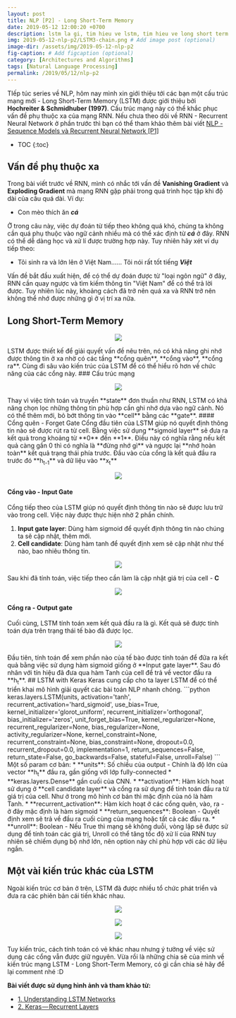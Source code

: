 ```yaml
---
layout: post
title: NLP [P2] - Long Short-Term Memory
date: 2019-05-12 12:00:20 +0700
description: lstm la gi, tim hieu ve lstm, tim hieu ve long short term memory, lstm
img: 2019-05-12-nlp-p2/LSTM3-chain.png # Add image post (optional)
image-dir: /assets/img/2019-05-12-nlp-p2
fig-caption: # Add figcaption (optional)
category: [Architectures and Algorithms]
tags: [Natural Language Processing]
permalink: /2019/05/12/nlp-p2
---
```

TIếp túc series về NLP, hôm nay mình xin giới thiệu tới các bạn một cấu trúc mạng mới - Long Short-Term Memory (LSTM) được giới thiệu bởi **Hochreiter & Schmidhuber (1997)**. Cấu trúc mạng này có thể khắc phục vấn đề phụ thuộc xa của mạng RNN. Nếu chưa theo dõi về RNN - Recurrent Neural Network ở phần trước thì bạn có thể tham khảo thêm bài viết [NLP - Sequence Models và Recurrent Neural Network [P1]]({{site.url}}/nlp-p1)

* TOC
{:toc}

## Vấn đề phụ thuộc xa

Trong bài viết trước về RNN, mình có nhắc tới vấn đề **Vanishing Gradient** và **Exploding Gradient** mà mạng RNN gặp phải trong quá trình học tập khi độ dài của câu quá dài. Ví dụ:
* Con mèo thích ăn ***cá***

Ở trong câu này, việc dự đoán từ tiếp theo không quá khó, chúng ta không cần quá phụ thuộc vào ngữ cảnh nhiều mà có thể xác định từ ***cá*** ở đây. RNN có thể dễ dàng học và xử lí được trường hợp này. Tuy nhiên hãy xét ví dụ tiếp theo:
* Tôi sinh ra và lớn lên ở Việt Nam...... Tôi nói rất tốt tiếng ***Việt***

Vấn đề bắt đầu xuất hiện, để có thể dự đoán được từ "loại ngôn ngữ" ở đây, RNN cần quay ngược và tìm kiếm thông tin "Việt Nam" để có thể trả lời được. Tuy nhiên lúc này, khoảng cách đã trở nên quá xa và RNN trở nên không thể nhớ được những gì ở vị trí xa nữa.

## Long Short-Term Memory
<p align="center"><img src="{{page.image-dir}}/LSTM3-chain.png"/></p>
LSTM được thiết kế để giải quyết vấn đề nêu trên, nó có khả năng ghi nhớ được thông tin ở xa nhờ có các tầng **cổng quên**, **cổng vào**, **cổng ra**. Cùng đi sâu vào kiến trúc của LSTM để có thể hiểu rõ hơn về chức năng của các cổng này.
### Cấu trúc mạng
<p align="center"><img src="{{page.image-dir}}/LSTM3-C-line.png"/></p>
Thay vì việc tính toán và truyền **state** đơn thuần như RNN, LSTM có khả năng chọn lọc những thông tin phù hợp cần ghi nhớ dựa vào ngữ cảnh. Nó có thể thêm mới, bỏ bớt thông tin vào **cell** bằng các **gate**.
#### Cổng quên - Forget Gate
Cổng đầu tiên của LSTM giúp nó quyết định thông tin nào sẽ được rút ra từ cell. Bằng việc sử dụng **sigmoid layer** sẽ đưa ra kết quả trong khoảng từ **0** đến **1**. Điều này có nghĩa rằng nếu kết quả càng gần 0 thì có nghĩa là **đừng nhớ gì** và ngược lại **nhớ hoàn toàn** kết quả trạng thái phía trước. Đầu vào của cổng là kết quả đầu ra trước đó **h<sub>t-1</sub>** và dữ liệu vào **x<sub>t</sub>**
<p align="center"><img src="{{page.image-dir}}/LSTM3_forget.png"/></p>

#### Cổng vào - Input Gate
Cổng tiếp theo của LSTM giúp nó quyết định thông tin nào sẽ được lưu trữ vào trong cell. Việc này được thực hiện nhờ 2 phần chính.
1. **Input gate layer**: Dùng hàm sigmoid để quyết định thông tin nào chúng ta sẽ cập nhật, thêm mới. 
2. **Cell candidate**: Dùng hàm tanh để quyết định xem sẽ cập nhật như thế nào, bao nhiêu thông tin.
<p align="center"><img src="{{page.image-dir}}/LSTM3-input.png"/></p>

Sau khi đã tính toán, việc tiếp theo cần làm là cập nhật giá trị của cell - **C**
<p align="center"><img src="{{page.image-dir}}/LSTM3-cell.png"/></p>


#### Cổng ra - Output gate
Cuối cùng, LSTM tính toán xem kết quả đầu ra là gì. Kết quả sẽ được tính toán dựa trên trạng thái tế bào đã được lọc.
<p align="center"><img src="{{page.image-dir}}/LSTM3-output.png"/></p>
Đầu tiên, tính toán để xem phần nào của tế bào được tính toán để đữa ra kết quả bằng việc sử dụng hàm sigmoid giống ở **Input gate layer**. Sau đó nhân với tín hiệu đã đưa qua hàm Tanh của cell để trả về vector đầu ra **h<sub>t</sub>**.
## LSTM with Keras
Keras cung cấp cho ta layer LSTM để có thể triển khai mô hình giải quyết các bài toán NLP nhanh chóng.
```python
keras.layers.LSTM(units, 
		  activation='tanh',
                  recurrent_activation='hard_sigmoid',
                  use_bias=True, 
                  kernel_initializer='glorot_uniform',
                  recurrent_initializer='orthogonal',
                  bias_initializer='zeros', 
                  unit_forget_bias=True, 
                  kernel_regularizer=None, 
                  recurrent_regularizer=None, 
                  bias_regularizer=None, 
                  activity_regularizer=None, 
                  kernel_constraint=None, 
                  recurrent_constraint=None, 
                  bias_constraint=None, 
                  dropout=0.0,
                  recurrent_dropout=0.0,
                  implementation=1, 
                  return_sequences=False,
                  return_state=False, 
                  go_backwards=False, 
                  stateful=False,
                  unroll=False)
```
Một số param cơ bản:
* **units**: Số chiều của output - Chính là độ lớn của vector **h<sub>t</sub>** đầu ra, gần giống với lớp fully-connected 
* **keras.layers.Dense** gần cuối của CNN.
* **activation**: Hàm kích hoạt sử dụng ở **cell candidate layer** và cổng ra sử dụng để tính toán đầu ra từ giá trị của cell. Như ở trong mô hình cơ bản thì mặc định của nó là hàm Tanh.
* **recurrent_activation**: Hàm kích hoạt ở các cổng quên, vào, ra - ở đây mặc định là hàm sigmoid
* **return_sequences**: Boolean - Quyết định xem sẽ trả về đầu ra cuối cùng của mạng hoặc tất cả các đầu ra.
* **unroll**: Boolean - Nếu True thì mạng sẽ không duỗi, vòng lặp sẽ được sử dụng để tính toán các giá trị, Unroll có thể tăng tốc độ xử lí của RNN tuy nhiên sẽ chiếm dụng bộ nhớ lớn, nên option này chỉ phù hợp với các dữ liệu ngắn.

## Một vài kiến trúc khác của LSTM
Ngoài kiến trúc cơ bản ở trên, LSTM đã được nhiều tổ chức phát triển và đưa ra các phiên bản cái tiến khác nhau.
<p align="center"><img src="{{page.image-dir}}/LSTM_1.png"/></p>
<p align="center"><img src="{{page.image-dir}}/LSTM_2.png"/></p>
<p align="center"><img src="{{page.image-dir}}/LSTM_3.png"/></p>
Tuy kiến trúc, cách tính toán có vẻ khác nhau nhưng ý tưởng về việc sử dụng các cổng vẫn được giữ nguyên. Vừa rồi là những chia sẽ của mình về kiến trúc mạng LSTM - Long Short-Term Memory, có gì cần chia sẻ hãy để lại comment nhé :D 

**Bài viết được sử dụng hình ảnh và tham khảo từ:**
* [1. Understanding LSTM Networks](https://colah.github.io/posts/2015-08-Understanding-LSTMs/)
* [2. Keras — Recurrent Layers](https://keras.io/layers/recurrent/)
